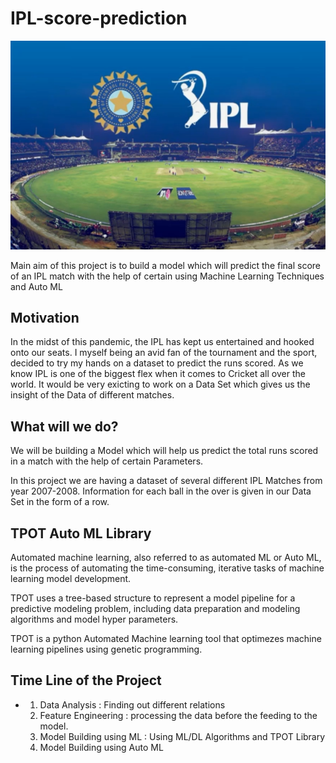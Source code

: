 # IPL-score-prediction

![logo](ipl-logo.png)

Main aim of this project is to build a model which will predict the final score of an IPL match
with the help of certain  using Machine Learning Techniques and Auto ML

## Motivation
In the midst of this pandemic, the IPL has kept us entertained and hooked onto our seats. I myself
being an avid fan of the tournament and the sport, decided to try my hands on a dataset to predict the
runs scored. As we know IPL is one of the biggest flex when it comes to Cricket all over the world.
It would be very exicting to work on a Data Set which gives us the insight of the Data of different matches.

## What will we do?
We will be building a Model which will help us predict the total runs scored in a match with the help of certain Parameters.

In this project we are having a dataset of several different IPL Matches from year 2007-2008.
Information for each ball in the over is given in our Data Set in the form of a row.

## TPOT Auto ML Library
Automated machine learning, also referred to as automated ML or Auto ML, is the process of automating the time-consuming, 
iterative tasks of machine learning model development.

TPOT uses a tree-based structure to represent a model pipeline for a predictive modeling problem, including data preparation and modeling
algorithms and model hyper parameters.

TPOT is a python Automated Machine learning tool that optimezes machine learning pipelines using genetic programming.

## Time Line of the Project
- 1. Data Analysis : Finding out different relations
  2. Feature Engineering : processing the data before the feeding to the model.
  3. Model Building using ML : Using ML/DL Algorithms and TPOT Library
  4. Model Building using Auto ML
